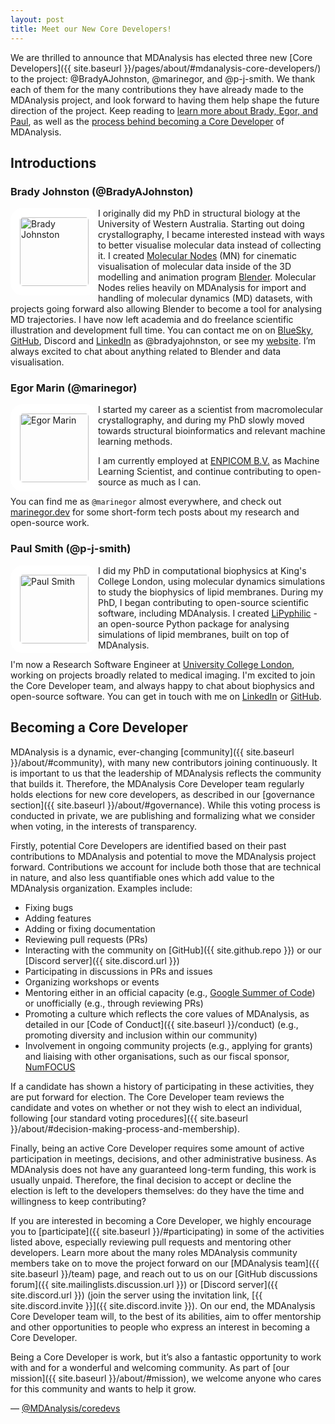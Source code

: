 ```yaml
---
layout: post
title: Meet our New Core Developers!
---
```


We are thrilled to announce that MDAnalysis has elected three new [Core Developers]({{ site.baseurl }}/pages/about/#mdanalysis-core-developers/) to the project: @BradyAJohnston, @marinegor, and @p-j-smith. We thank each of them for the many contributions they have already made to the MDAnalysis project, and look forward to having them help shape the future direction of the project. Keep reading to [learn more about Brady, Egor, and Paul](#introductions), as well as the [process behind becoming a Core Developer](#becoming-a-core-developer) of MDAnalysis.

## Introductions
### Brady Johnston (@BradyAJohnston)
<img
src="{{site.images}}/bradyajohnston.png"
title="Brady Johnston" alt="Brady Johnston"
style="float: left; width: 110px; height: 110px; border-radius: 20px; border: 15px solid white" />

I originally did my PhD in structural biology at the University of Western Australia. Starting out doing crystallography, I became interested instead with ways to better visualise molecular data instead of collecting it. I created [Molecular Nodes](https://bradyajohnston.github.io/MolecularNodes) (MN) for cinematic visualisation of molecular data inside of the 3D modelling and animation program [Blender](https://blender.org). Molecular Nodes relies heavily on MDAnalysis for import and handling of molecular dynamics (MD) datasets, with projects going forward also allowing Blender to become a tool for analysing MD trajectories. I have now left academia and do freelance scientific illustration and development full time. You can contact me on on [BlueSky](https://bsky.app/profile/bradyajohnston.bsky.social), [GitHub](https://github.com/bradyajohnston), Discord and [LinkedIn](https://www.linkedin.com/in/bradyajohnston/) as @bradyajohnston, or see my [website](https://bradyajohnston.github.io). I’m always excited to chat about anything related to Blender and data visualisation.

### Egor Marin (@marinegor) 
<img
src="{{site.images}}/marinegor.png"
title="Egor Marin" alt="Egor Marin"
style="float: left; width: 110px; height: 110px; border-radius: 20px; border: 15px solid white" />

I started my career as a scientist from macromolecular crystallography, and during my PhD slowly moved towards structural bioinformatics and relevant machine learning methods.

I am currently employed at [ENPICOM B.V.](https://enpicom.com/about-us/) as Machine Learning Scientist, and continue contributing to open-source as much as I can.

You can find me as `@marinegor` almost everywhere, and check out [marinegor.dev](https://marinegor.dev) for some short-form tech posts about my research and open-source work.

### Paul Smith (@p-j-smith)
<img
src="{{site.images}}/p-j-smith.png"
title="Paul Smith" alt="Paul Smith"
style="float: left; width: 110px; height: 110px; border-radius: 20px; border: 15px solid white" />

I did my PhD in computational biophysics at King's College London, using molecular dynamics simulations to study the biophysics of lipid membranes. During my PhD, I began contributing to open-source scientific software, including MDAnalysis. I created [LiPyphilic](https://github.com/p-j-smith/lipyphilic) - an open-source Python package for analysing simulations of lipid membranes, built on top of MDAnalysis.

I'm now a Research Software Engineer at [University College London](https://www.ucl.ac.uk/advanced-research-computing/), working on projects broadly related to medical imaging. I'm excited to join the Core Developer team, and always happy to chat about biophysics and open-source software. You can get in touch with me on [LinkedIn](https://www.linkedin.com/in/p-j-smith/) or [GitHub](https://github.com/p-j-smith).

## Becoming a Core Developer
MDAnalysis is a dynamic, ever-changing [community]({{ site.baseurl }}/about/#community), with many new contributors joining continuously. It is important to us that the leadership of MDAnalysis reflects the community that builds it. Therefore, the MDAnalysis Core Developer team regularly holds elections for new core developers, as described in our [governance section]({{ site.baseurl }}/about/#governance). While this voting process is conducted in private, we are publishing and formalizing what we consider when voting, in the interests of transparency.

Firstly, potential Core Developers are identified based on their past contributions to MDAnalysis and potential to move the MDAnalysis project forward. Contributions we account for include both those that are technical in nature, and also less quantifiable ones which add value to the MDAnalysis organization. Examples include:
* Fixing bugs
* Adding features
* Adding or fixing documentation
* Reviewing pull requests (PRs)
* Interacting with the community on [GitHub]({{ site.github.repo }}) or our [Discord server]({{ site.discord.url }})
* Participating in discussions in PRs and issues
* Organizing workshops or events
* Mentoring either in an official capacity (e.g., [Google Summer of Code](https://summerofcode.withgoogle.com/)) or unofficially (e.g., through reviewing PRs)
* Promoting a culture which reflects the core values of MDAnalysis, as detailed in our [Code of Conduct]({{ site.baseurl }}/conduct) (e.g., promoting diversity and inclusion within our community)
* Involvement in ongoing community projects (e.g., applying for grants) and liaising with other organisations, such as our fiscal sponsor, [NumFOCUS](https://numfocus.org/)

If a candidate has shown a history of participating in these activities, they are put forward for election. The Core Developer team reviews the candidate and votes on whether or not they wish to elect an individual, following [our standard voting procedures]({{ site.baseurl }}/about/#decision-making-process-and-membership). 

Finally, being an active Core Developer requires some amount of active participation in meetings, decisions, and other administrative business. As MDAnalysis does not have any guaranteed long-term funding, this work is usually unpaid. Therefore, the final decision to accept or decline the election is left to the developers themselves: do they have the time and willingness to keep contributing?

If you are interested in becoming a Core Developer, we highly encourage you to [participate]({{ site.baseurl }}/#participating) in some of the activities listed above, especially reviewing pull requests and mentoring other developers. Learn more about the many roles MDAnalysis community members take on to move the project forward on our [MDAnalysis team]({{ site.baseurl }}/team) page, and reach out to us on our [GitHub discussions forum]({{ site.mailinglists.discussion.url }}) or [Discord server]({{ site.discord.url }}) (join the server using the invitation link, [{{ site.discord.invite }}]({{ site.discord.invite }}). On our end, the MDAnalysis Core Developer team will, to the best of its abilities, aim to offer mentorship and other opportunities to people who express an interest in becoming a Core Developer.

Being a Core Developer is work, but it’s also a fantastic opportunity to work with and for a wonderful and welcoming community. As part of [our mission]({{ site.baseurl }}/about/#mission), we welcome anyone who cares for this community and wants to help it grow.

— [@MDAnalysis/coredevs](https://github.com/orgs/MDAnalysis/teams/coredevs)
